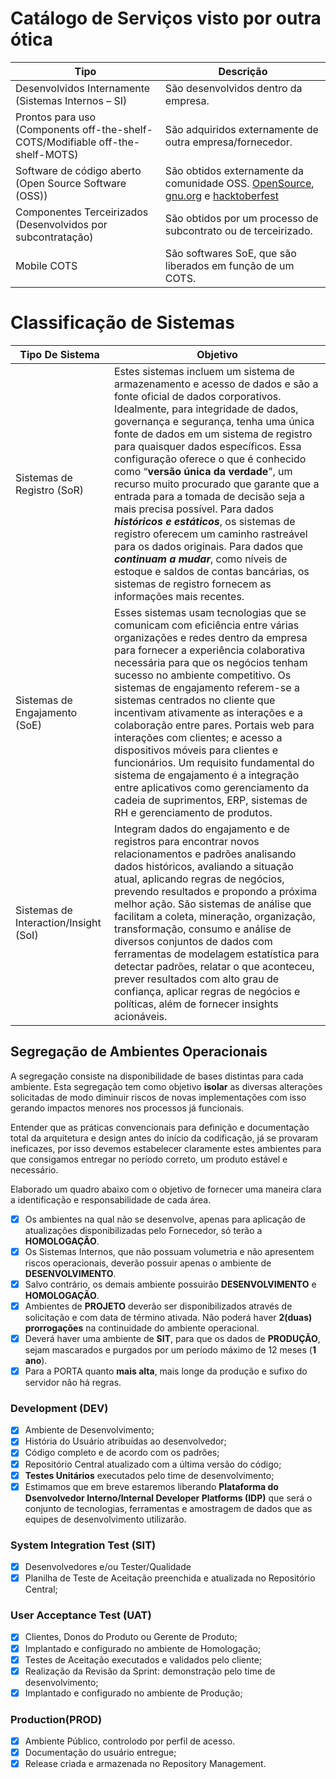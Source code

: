 # Catálogo de Serviços visto por outra ótica
| Tipo                                                                           | Descrição                                                                          |
| -----                                                                          | --------                                                                           | 
| Desenvolvidos Internamente (Sistemas Internos – SI)                            | São desenvolvidos dentro da empresa.                                               |
| Prontos para uso (Components off-the-shelf-COTS/Modifiable off-the-shelf-MOTS) | São adquiridos externamente de outra empresa/fornecedor.                           |
| Software de código aberto (Open Source Software (OSS))                         | São obtidos externamente da comunidade OSS. [OpenSource](https://opensource.org/history), [gnu.org](https://www.gnu.org/philosophy/free-sw.pt-br.html#History) e [hacktoberfest](https://hacktoberfest.digitalocean.com/) |
| Componentes Terceirizados (Desenvolvidos por subcontratação)                   | São obtidos por um processo de subcontrato ou de terceirizado. |
| Mobile COTS	                                                                 | São softwares SoE, que são liberados em função de um COTS.     |

# Classificação de Sistemas
| Tipo De Sistema                       |  Objetivo |
| ----                                  | -----     |
| Sistemas de Registro (SoR)            | Estes sistemas incluem um sistema de armazenamento e acesso de dados e são a fonte oficial de dados corporativos. Idealmente, para integridade de dados, governança e segurança, tenha uma única fonte de dados em um sistema de registro para quaisquer dados específicos. Essa configuração oferece o que é conhecido como “**versão única da verdade**”, um recurso muito procurado que garante que a entrada para a tomada de decisão seja a mais precisa possível. Para dados **_históricos e estáticos_**, os sistemas de registro oferecem um caminho rastreável para os dados originais. Para dados que **_continuam a mudar_**, como níveis de estoque e saldos de contas bancárias, os sistemas de registro fornecem as informações mais recentes. |
| Sistemas de Engajamento (SoE)         | Esses sistemas usam tecnologias que se comunicam com eficiência entre várias organizações e redes dentro da empresa para fornecer a experiência colaborativa necessária para que os negócios tenham sucesso no ambiente competitivo. Os sistemas de engajamento referem-se a sistemas centrados no cliente que incentivam ativamente as interações e a colaboração entre pares. Portais web para interações com clientes; e acesso a dispositivos móveis para clientes e funcionários. Um requisito fundamental do sistema de engajamento é a integração entre aplicativos como gerenciamento da cadeia de suprimentos, ERP, sistemas de RH e gerenciamento de produtos. |
| Sistemas de Interaction/Insight (SoI) |  Integram dados do engajamento e de registros para encontrar novos relacionamentos e padrões analisando dados históricos, avaliando a situação atual, aplicando regras de negócios, prevendo resultados e propondo a próxima melhor ação. São sistemas de análise que facilitam a coleta, mineração, organização, transformação, consumo e análise de diversos conjuntos de dados com ferramentas de modelagem estatística para detectar padrões, relatar o que aconteceu, prever resultados com alto grau de confiança, aplicar regras de negócios e políticas, além de fornecer insights acionáveis. |

## Segregação de Ambientes Operacionais
A segregação consiste na disponibilidade de bases distintas para cada ambiente. Esta segregação tem como objetivo **isolar** as diversas alterações solicitadas de modo diminuir riscos de novas implementações com isso gerando impactos menores nos processos já funcionais.

Entender que as práticas convencionais para definição e documentação total da arquitetura e design antes do início da codificação, já se provaram ineficazes, por isso devemos estabelecer claramente estes ambientes para que consigamos entregar no período correto, um produto estável e necessário.

Elaborado um quadro abaixo com o objetivo de fornecer uma maneira clara a identificação e responsabilidade de cada área.

- [x] Os ambientes na qual não se desenvolve, apenas para aplicação de atualizações disponibilizadas pelo Fornecedor, só terão a **HOMOLOGAÇÃO**.
- [x] Os Sistemas Internos, que não possuam volumetria e não apresentem riscos operacionais, deverão possuir apenas o ambiente de **DESENVOLVIMENTO**.
- [x] Salvo contrário, os demais ambiente possuirão **DESENVOLVIMENTO** e **HOMOLOGAÇÃO**.
- [x] Ambientes de **PROJETO** deverão ser disponibilizados através de solicitação e com data de término ativada. Não poderá haver **2(duas) prorrogações** na continuidade do ambiente operacional.
- [x] Deverá haver uma ambiente de **SIT**, para que os dados de **PRODUÇÃO**, sejam mascarados e purgados por um período máximo de 12 meses (**1 ano**).
- [x] Para a PORTA quanto **mais alta**, mais longe da produção e sufixo do servidor não há regras.

### Development (DEV)
- [x] Ambiente de Desenvolvimento;
- [x] História do Usuário atribuídas ao desenvolvedor;
- [x] Código completo e de acordo com os padrões;
- [x] Repositório Central atualizado com a última versão do código;
- [x] **Testes Unitários** executados pelo time de desenvolvimento;
- [x] Estimamos que em breve estaremos liberando **Plataforma do Dsenvolvedor Interno/Internal Developer Platforms (IDP)** que será o conjunto de tecnologias, ferramentas e amostragem de dados que as equipes de  desenvolvimento utilizarão.
### System Integration Test (SIT)
- [x] Desenvolvedores e/ou Tester/Qualidade
- [x] Planilha de Teste de Aceitação preenchida e atualizada no Repositório Central;
### User Acceptance Test (UAT)
- [x] Clientes, Donos do Produto ou Gerente de Produto;
- [x] Implantado e configurado no ambiente de Homologação;
- [x] Testes de Aceitação executados e validados pelo cliente;
- [x] Realização da Revisão da Sprint: demonstração pelo time de desenvolvimento;
- [x] Implantado e configurado no ambiente de Produção;
### Production(PROD)
- [x] Ambiente Público, controlodo por perfil de acesso.
- [x] Documentação do usuário entregue;
- [x] Release criada e armazenada no Repository Management.

